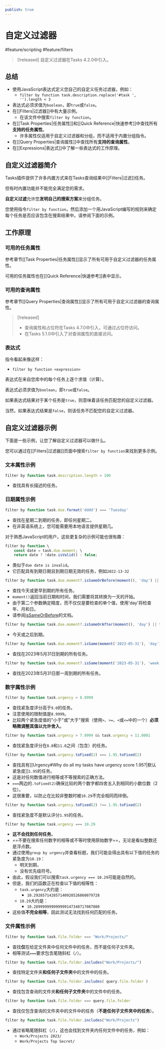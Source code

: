 ```yaml
---
publish: true
---
```


# 自定义过滤器

<span class="related-pages">#feature/scripting #feature/filters</span>

> [!released]
> 自定义过滤器在Tasks 4.2.0中引入。

## 总结

- 使用JavaScript表达式定义您自己的自定义任务过滤器，例如：
  - `filter by function task.description.replace('#task ', '').length < 3`
- 表达式必须求值为`boolean`，即`true`或`false`。
- 在[[Filters|过滤器]]中有大量示例。
  - 在该文件中搜索`filter by function`。
- 在[[Task Properties|任务属性]]和[[Quick Reference|快速参考]]中查找所有**支持的任务属性**。
  - 许多属性仅适用于自定义过滤器和分组，而不适用于内置分组指令。
- 在[[Query Properties|查询属性]]中查找所有**支持的查询属性**。
- 在[[Expressions|表达式]]中了解一些表达式的工作原理。

## 自定义过滤器简介

Tasks插件提供了许多内置方式来在Tasks查询结果中[[Filters|过滤]]任务。

但有时内置功能并不能完全满足您的需求。

**自定义过滤**允许您**发明自己的搜索方案**来分组任务。

您使用指令`filter by function`，然后添加一个用JavaScript编写的规则来确定每个任务是否应该包含在搜索结果中。请参阅下面的示例。

## 工作原理

### 可用的任务属性

参考章节[[Task Properties|任务属性]]显示了所有可用于自定义过滤器的任务属性。

可用的任务属性也在[[Quick Reference|快速参考]]表中显示。

### 可用的查询属性

参考章节[[Query Properties|查询属性]]显示了所有可用于自定义过滤器的查询属性。

> [!released]
>
> - 查询属性和占位符在Tasks 4.7.0中引入，可通过占位符访问。
> - 在Tasks 5.1.0中引入了对查询属性的直接访问。

### 表达式

指令看起来像这样：

- `filter by function <expression>`

表达式在来自您库中的每个任务上逐个求值（计算）。

表达式必须求值为`boolean`，即`true`或`false`。

如果表达式结果对于某个任务是`true`，则意味着该任务匹配您的自定义过滤器。

当然，如果表达式结果是`false`，则该任务不匹配您的自定义过滤器。

## 自定义过滤器示例

下面是一些示例，让您了解自定义过滤器可以做什么。

您可以通过在[[Filters|过滤器]]页面中搜索`filter by function`来找到更多示例。

### 文本属性示例

<!-- placeholder to force blank line before included text --><!-- include: CustomFilteringExamples.test.other_properties_task.description_docs.approved.md -->

```javascript
filter by function task.description.length > 100
```

- 查找具有长描述的任务。

<!-- placeholder to force blank line after included text --><!-- endInclude -->

### 日期属性示例

<!-- placeholder to force blank line before included text --><!-- include: CustomFilteringExamples.test.dates_task.due_docs.approved.md -->

```javascript
filter by function task.due.format('dddd') === 'Tuesday'
```

- 查找在星期二到期的任务，即任何星期二。
- 在非英语系统上，您可能需要用本地语言提供星期几。

<!-- placeholder to force blank line after included text --><!-- endInclude -->

对于熟悉JavaScript的用户，这些更复杂的示例可能也很有趣：

<!-- placeholder to force blank line before included text --><!-- include: CustomFilteringExamples.test.dates_task.due.advanced_docs.approved.md -->

```javascript
filter by function \
    const date = task.due.moment; \
    return date ? !date.isValid() : false;
```

- 类似于`due date is invalid`。
- 它匹配具有到期日期且到期日期无效的任务，例如`2022-13-32`

```javascript
filter by function task.due.moment?.isSameOrBefore(moment(), 'day') || false
```

- 查找今天或更早到期的所有任务。
- `moment()`返回当前日期和时间，我们需要将其转换为一天的开始。
- 由于第二个参数确定精度，而不仅仅是要检查的单个值，使用'day'将检查年、月和日。
- 请参阅[isSameOrBefore](https://momentjscom.readthedocs.io/en/latest/moment/05-query/04-is-same-or-before/)的文档。

```javascript
filter by function task.due.moment?.isSameOrAfter(moment(), 'day') || false
```

- 今天或之后到期。

```javascript
filter by function task.due.moment?.isSame(moment('2023-05-31'), 'day') || false
```

- 查找在2023年5月31日到期的所有任务。

```javascript
filter by function task.due.moment?.isSame(moment('2023-05-31'), 'week') || false
```

- 查找在2023年5月31日那一周到期的所有任务。

<!-- placeholder to force blank line after included text --><!-- endInclude -->

### 数字属性示例

<!-- placeholder to force blank line before included text --><!-- include: CustomFilteringExamples.test.other_properties_task.urgency_docs.approved.md -->

```javascript
filter by function task.urgency > 8.9999
```

- 查找紧急度评分高于`9.0`的任务。
- 注意使用的限制值是`8.9999`。
- 比较两个紧急度值的"小于"或"大于"搜索（使用`>`、`>=`、`<`或`<=`中的一个）**必须略微调整其值以允许舍入**。

```javascript
filter by function task.urgency > 7.9999 && task.urgency < 11.0001
```

- 查找紧急度评分在`8.0`和`11.0`之间（包含）的任务。

```javascript
filter by function task.urgency.toFixed(2) === 1.95.toFixed(2)
```

- 查找具有[[Urgency#Why do all my tasks have urgency score 1.95?|默认紧急度]]`1.95`的任务。
- 这是对任何数值进行相等或不等搜索的正确方法。
- `===`两边的`.toFixed(2)`确保比较的两个数字都四舍五入到相同的小数位数（2位）。
- 这很重要，以防止在比较非整数时被`10.29`不完全相同而绊倒。

```javascript
filter by function task.urgency.toFixed(2) !== 1.95.toFixed(2)
```

- 查找紧急度不是默认评分`1.95`的任务。

```javascript
filter by function task.urgency === 10.29
```

- **这不会找到任何任务**。
- ==不要在搜索任何数字的相等或不等时使用原始数字==，无论是看似整数还是浮点数。
- 通过使用`group by urgency`并查看标题，我们可能会得出具有以下值的任务的紧急度为`10.19`：
  - 明天到期，
  - 没有优先级符号。
- 由此，假设我们可以搜索`task.urgency === 10.29`可能是自然的。
- 但是，我们的函数正在检查以下值的相等性：
  - `task.urgency`大约是：
    - `10.292857142857140928526860079728`
  - `10.29`大约是：
    - `10.289999999999999147348717087880`
- 这些值**不完全相等**，因此测试无法找到任何匹配的任务。

<!-- placeholder to force blank line after included text --><!-- endInclude -->

### 文件属性示例

<!-- placeholder to force blank line before included text --><!-- include: CustomFilteringExamples.test.file_properties_task.file.folder_docs.approved.md -->

```javascript
filter by function task.file.folder === "Work/Projects/"
```

- 查找**仅**在给定文件夹中任何文件中的任务，而不是任何子文件夹。
- 相等测试`===`要求包含尾随斜杠（`/`）。

```javascript
filter by function task.file.folder.includes("Work/Projects/")
```

- 查找特定文件夹**和任何子文件夹**中的文件中的任务。

```javascript
filter by function task.file.folder.includes( query.file.folder )
```

- 查找包含查询的文件夹**和任何子文件夹**中的文件中的任务。

```javascript
filter by function task.file.folder === query.file.folder
```

- 查找仅包含查询的文件夹中的文件中的任务（**不是任何子文件夹中的任务**）。

```javascript
filter by function task.file.folder.includes("Work/Projects")
```

- 通过省略尾随斜杠（`/`），这也会找到文件夹内任何文件中的任务，例如：
  - `Work/Projects 2023/`
  - `Work/Projects Top Secret/`

<!-- placeholder to force blank line after included text --><!-- endInclude -->
